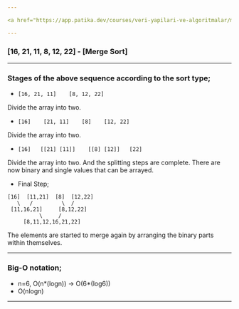 ```yaml
---

<a href="https://app.patika.dev/courses/veri-yapilari-ve-algoritmalar/merge-sort-proje" target="_blank">Click here to view Question.</a>

---
```


### [16, 21, 11, 8, 12, 22] - [Merge Sort]

---

### Stages of the above sequence according to the sort type;

- ```[16, 21, 11]    [8, 12, 22]```

Divide the array into two.

- ```[16]    [21, 11]    [8]    [12, 22]```

Divide the array into two.

- ```[16]   [[21] [11]]    [[8] [12]]   [22]```

Divide the array into two. And the splitting steps are complete. There are now binary and single values that can be arrayed.

- Final Step;

```
[16]  [11,21]  [8]  [12,22]
   \   /         \  /
 [11,16,21]     [8,12,22]
          \     /        
     [8,11,12,16,21,22]
```

The elements are started to merge again by arranging the binary parts within themselves.

---

### Big-O notation;

- n=6, O(n*(logn)) -> O(6*(log6))
- O(nlogn)

---